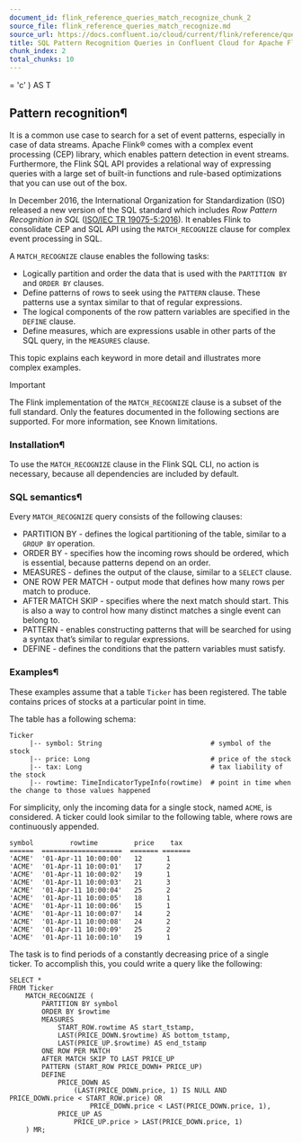 ```yaml
---
document_id: flink_reference_queries_match_recognize_chunk_2
source_file: flink_reference_queries_match_recognize.md
source_url: https://docs.confluent.io/cloud/current/flink/reference/queries/match_recognize.html
title: SQL Pattern Recognition Queries in Confluent Cloud for Apache Flink
chunk_index: 2
total_chunks: 10
---
```


= 'c' ) AS T

## Pattern recognition¶

It is a common use case to search for a set of event patterns, especially in case of data streams. Apache Flink® comes with a complex event processing (CEP) library, which enables pattern detection in event streams. Furthermore, the Flink SQL API provides a relational way of expressing queries with a large set of built-in functions and rule-based optimizations that you can use out of the box.

In December 2016, the International Organization for Standardization (ISO) released a new version of the SQL standard which includes _Row Pattern Recognition in SQL_ ([ISO/IEC TR 19075-5:2016](https://standards.iso.org/ittf/PubliclyAvailableStandards/c065143_ISO_IEC_TR_19075-5_2016.zip)). It enables Flink to consolidate CEP and SQL API using the `MATCH_RECOGNIZE` clause for complex event processing in SQL.

A `MATCH_RECOGNIZE` clause enables the following tasks:

  * Logically partition and order the data that is used with the `PARTITION BY` and `ORDER BY` clauses.
  * Define patterns of rows to seek using the `PATTERN` clause. These patterns use a syntax similar to that of regular expressions.
  * The logical components of the row pattern variables are specified in the `DEFINE` clause.
  * Define measures, which are expressions usable in other parts of the SQL query, in the `MEASURES` clause.

This topic explains each keyword in more detail and illustrates more complex examples.

Important

The Flink implementation of the `MATCH_RECOGNIZE` clause is a subset of the full standard. Only the features documented in the following sections are supported. For more information, see Known limitations.

### Installation¶

To use the `MATCH_RECOGNIZE` clause in the Flink SQL CLI, no action is necessary, because all dependencies are included by default.

### SQL semantics¶

Every `MATCH_RECOGNIZE` query consists of the following clauses:

  * PARTITION BY \- defines the logical partitioning of the table, similar to a `GROUP BY` operation.
  * ORDER BY \- specifies how the incoming rows should be ordered, which is essential, because patterns depend on an order.
  * MEASURES \- defines the output of the clause, similar to a `SELECT` clause.
  * ONE ROW PER MATCH \- output mode that defines how many rows per match to produce.
  * AFTER MATCH SKIP \- specifies where the next match should start. This is also a way to control how many distinct matches a single event can belong to.
  * PATTERN \- enables constructing patterns that will be searched for using a syntax that’s similar to regular expressions.
  * DEFINE \- defines the conditions that the pattern variables must satisfy.

### Examples¶

These examples assume that a table `Ticker` has been registered. The table contains prices of stocks at a particular point in time.

The table has a following schema:

    Ticker
         |-- symbol: String                           # symbol of the stock
         |-- price: Long                              # price of the stock
         |-- tax: Long                                # tax liability of the stock
         |-- rowtime: TimeIndicatorTypeInfo(rowtime)  # point in time when the change to those values happened

For simplicity, only the incoming data for a single stock, named `ACME`, is considered. A ticker could look similar to the following table, where rows are continuously appended.

    symbol         rowtime         price    tax
    ======  ====================  ======= =======
    'ACME'  '01-Apr-11 10:00:00'   12      1
    'ACME'  '01-Apr-11 10:00:01'   17      2
    'ACME'  '01-Apr-11 10:00:02'   19      1
    'ACME'  '01-Apr-11 10:00:03'   21      3
    'ACME'  '01-Apr-11 10:00:04'   25      2
    'ACME'  '01-Apr-11 10:00:05'   18      1
    'ACME'  '01-Apr-11 10:00:06'   15      1
    'ACME'  '01-Apr-11 10:00:07'   14      2
    'ACME'  '01-Apr-11 10:00:08'   24      2
    'ACME'  '01-Apr-11 10:00:09'   25      2
    'ACME'  '01-Apr-11 10:00:10'   19      1

The task is to find periods of a constantly decreasing price of a single ticker. To accomplish this, you could write a query like the following:

    SELECT *
    FROM Ticker
        MATCH_RECOGNIZE (
            PARTITION BY symbol
            ORDER BY $rowtime
            MEASURES
                START_ROW.rowtime AS start_tstamp,
                LAST(PRICE_DOWN.$rowtime) AS bottom_tstamp,
                LAST(PRICE_UP.$rowtime) AS end_tstamp
            ONE ROW PER MATCH
            AFTER MATCH SKIP TO LAST PRICE_UP
            PATTERN (START_ROW PRICE_DOWN+ PRICE_UP)
            DEFINE
                PRICE_DOWN AS
                    (LAST(PRICE_DOWN.price, 1) IS NULL AND PRICE_DOWN.price < START_ROW.price) OR
                        PRICE_DOWN.price < LAST(PRICE_DOWN.price, 1),
                PRICE_UP AS
                    PRICE_UP.price > LAST(PRICE_DOWN.price, 1)
        ) MR;

